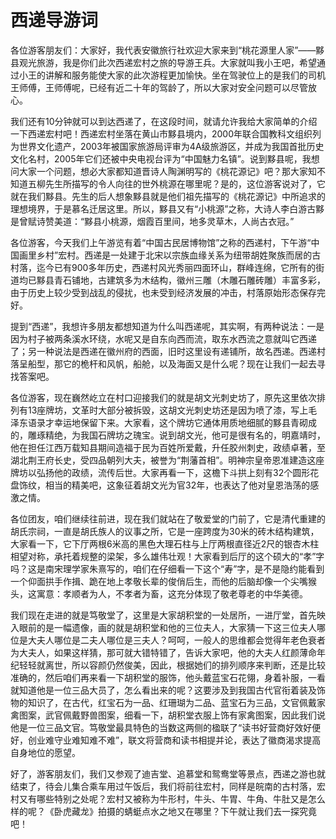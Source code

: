 # 西递导游词  
各位游客朋友们：大家好，我代表安徽旅行社欢迎大家来到“桃花源里人家”——黟县观光旅游，我是你们此次西递宏村之旅的导游王兵。大家就叫我小王吧，希望通过小王的讲解和服务能使大家的此次游程更加愉快。坐在驾驶位上的是我们的司机王师傅，王师傅呢，已经有近二十年的驾龄了，所以大家对安全问题可以尽管放心。  

我们还有10分钟就可以到达西递了，在这段时间，就请允许我给大家简单的介绍一下西递宏村吧！西递宏村坐落在黄山市黟县境内，2000年联合国教科文组织列为世界文化遗产，2003年被国家旅游局评审为4A级旅游区，并成为我国首批历史文化名村，2005年它们还被中央电视台评为“中国魅力名镇”。说到黟县呢，我想问大家一个问题，想必大家都知道晋诗人陶渊明写的《桃花源记》吧？那大家知不知道五柳先生所描写的令人向往的世外桃源在哪里呢？是的，这位游客说对了，它就在我们黟县。先生的后人想象黟县就是他们祖先描写的《桃花源记》中所追求的理想境界，于是慕名迁居这里。所以，黟县又有“小桃源”之称，大诗人李白游古黟是曾赋诗赞美道：“黟县小桃源，烟霞百里间，地多灵草木，人尚古衣冠。”  

各位游客，今天我们上午游览有着“中国古民居博物馆”之称的西递村，下午游“中国画里乡村”宏村。西递是一处建于北宋以宗族血缘关系为纽带胡姓聚族而居的古村落，迄今已有900多年历史，西递村风光秀丽四面环山，群峰连绵，它所有的街道均已黟县青石铺地，古建筑多为木结构，徽州三雕（木雕石雕砖雕）丰富多彩，由于历史上较少受到战乱的侵扰，也未受到经济发展的冲击，村落原始形态保存完好。  

提到“西递”，我想许多朋友都想知道为什么叫西递呢，其实啊，有两种说法：一是因为村子被两条溪水环绕，水呢又是自东向西而流，取东水西流之意就叫它西递了；另一种说法是西递在徽州府的西面，旧时这里设有递铺所，故名西递。西递村落呈船型，那它的桅杆和风帆，船舱，以及海面又是什么呢？现在让我们一起去寻找答案吧。  

各位游客，现在巍然屹立在村口迎接我们的就是胡文光刺史坊了，原先这里依次排列有13座牌坊，文革时大部分被拆毁，这胡文光刺史坊还是因为喷了漆，写上毛泽东语录才幸运地保留下来。大家看，这个牌坊它通体用质地细腻的黟县青砌成的，雕琢精绝，为我国石牌坊之瑰宝。说到胡文光，他可是很有名的，明嘉靖时，他在担任江西万载知县期间造福于民为百姓所爱戴，升任胶州刺史，政绩卓著，至湖北荆王府长史，受四品朝列大夫，被誉为“荆藩首相”。明神宗皇帝恩准建造这座牌坊以弘扬他的政绩，流传后世。大家再看一下，这檐下斗拱上刻有32个圆形花盘饰纹，相当的精美吧，这象征着胡文光为官32年，也表达了他对皇恩浩荡的感激之情。  

各位团友，咱们继续往前进，现在我们就站在了敬爱堂的门前了，它是清代重建的胡氏宗祠，一直是胡氏族人的议事之所，它是一座跨度为30米的砖木结构建筑，大家看一下，它下厅两根6米高的黑色大理石柱与上厅两根直径近2尺的银杏木柱相望对称，承托着规整的梁架，多么雄伟壮观！大家看到后厅的这个硕大的“孝”字吗？这是南宋理学家朱熹写的，咱们在仔细看一下这个“寿”字，是不是隐约能看到一个仰面拱手作揖、跪在地上孝敬长辈的俊俏后生，而他的后脑却像一个尖嘴猴头，这寓意：孝顺者为人，不孝者为畜，这充分体现了敬老尊老的中华美德。  

我们现在走进的就是笃敬堂了，这里是大家胡积堂的一处居所，一进厅堂，首先映入眼前的是一幅遗像，画的就是胡积堂和他的三位夫人，大家猜一下这三位夫人哪位是大夫人哪位是二夫人哪位是三夫人？呵呵，一般人的思维都会觉得年老色衰者为大夫人，如果这样猜，那可就大错特错了，告诉大家吧，他的大夫人红颜薄命年纪轻轻就离世，所以容颜仍然俊美，因此，根据她们的排列顺序来判断，还是比较准确的，然后咱们再来看一下胡积堂的服饰，他头戴蓝宝石花翎，身着补服，一看就知道他是一位三品大员了，怎么看出来的呢？这要涉及到我国古代官衔着装及饰物的知识了，在古代，红宝石为一品、红珊瑚为二品、蓝宝石为三品，文官佩戴家禽图案，武官佩戴野兽图案，细看一下，胡积堂衣服上饰有家禽图案，因此我们说他是一位三品文官。笃敬堂最具特色的当数这两侧的楹联了“读书好营商好效好便好，创业难守业难知难不难”，联文将营商和读书相提并论，表达了徽商渴求提高自身地位的愿望。  

好了，游客朋友们，我们又参观了迪吉堂、追慕堂和鸳鸯堂等景点，西递之游也就结束了，待会儿集合乘车用过午饭后，我们将前往宏村，同样是皖南的古村落，宏村又有哪些特别之处呢？宏村又被称为牛形村，牛头、牛胃、牛角、牛肚又是怎么样的呢？《卧虎藏龙》拍摄的蜻蜓点水之地又在哪里？下午就让我们去一探究竟吧！  

